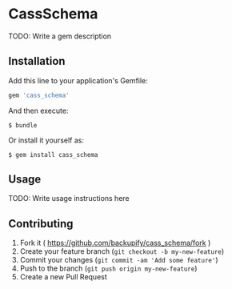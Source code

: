 # CassSchema

TODO: Write a gem description

## Installation

Add this line to your application's Gemfile:

```ruby
gem 'cass_schema'
```

And then execute:

    $ bundle

Or install it yourself as:

    $ gem install cass_schema

## Usage

TODO: Write usage instructions here

## Contributing

1. Fork it ( https://github.com/backupify/cass_schema/fork )
2. Create your feature branch (`git checkout -b my-new-feature`)
3. Commit your changes (`git commit -am 'Add some feature'`)
4. Push to the branch (`git push origin my-new-feature`)
5. Create a new Pull Request
